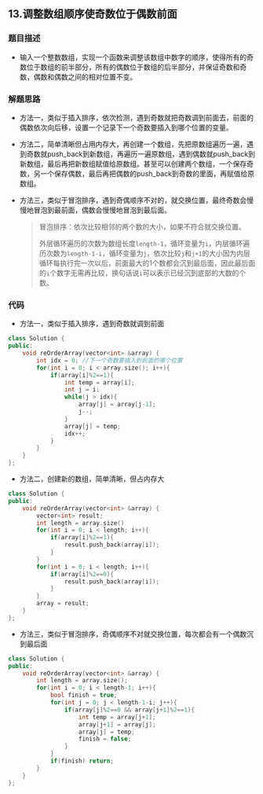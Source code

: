 ## 13.调整数组顺序使奇数位于偶数前面  

### 题目描述  

- 输入一个整数数组，实现一个函数来调整该数组中数字的顺序，使得所有的奇数位于数组的前半部分，所有的偶数位于数组的后半部分，并保证奇数和奇数，偶数和偶数之间的相对位置不变。   

### 解题思路  

- 方法一，类似于插入排序，依次检测，遇到奇数就把奇数调到前面去，前面的偶数依次向后移，设置一个记录下一个奇数要插入到哪个位置的变量。

- 方法二，简单清晰但占用内存大，再创建一个数组，先把原数组遍历一遍，遇到奇数就push_back到新数组，再遍历一遍原数组，遇到偶数就push_back到新数组，最后再把新数组赋值给原数组。甚至可以创建两个数组，一个保存奇数，另一个保存偶数，最后再把偶数的push_back到奇数的里面，再赋值给原数组。

- 方法三，类似于冒泡排序，遇到奇偶顺序不对的，就交换位置，最终奇数会慢慢地冒泡到最前面，偶数会慢慢地冒泡到最后面。

  > 冒泡排序：依次比较相邻的两个数的大小，如果不符合就交换位置。
  >
  > 外层循环遍历的次数为数组长度`length-1`，循环变量为`i`，内层循环遍历次数为`length-1-i`，循环变量为`j`，依次比较`j`和`j+1`的大小因为内层循环每执行完一次以后，前面最大的1个数都会沉到最后面，因此最后面的`i`个数字无需再比较，换句话说`i`可以表示已经沉到底部的大数的个数。



### 代码 

- 方法一，类似于插入排序，遇到奇数就调到前面

```c++
class Solution {
public:
    void reOrderArray(vector<int> &array) {
        int idx = 0; //下一个奇数要插入到前面的哪个位置
        for(int i = 0; i < array.size(); i++){
            if(array[i]%2==1){
                int temp = array[i]; 
                int j = i;
                while(j > idx){
                    array[j] = array[j-1];
                    j--;
                }
                array[j] = temp;
                idx++;
            }
        }
    }
};
```

- 方法二，创建新的数组，简单清晰，但占内存大

```c++
class Solution {
public:
    void reOrderArray(vector<int> &array) {
        vector<int> result;
        int length = array.size()
        for(int i = 0; i < length; i++){
            if(array[i]%2==1){
                result.push_back(array[i]);
            }
        }
        for(int i = 0; i < length; i++){
            if(array[i]%2==0){
                result.push_back(array[i]);
            }
        }
        array = result;
    }
};
```

- 方法三，类似于冒泡排序，奇偶顺序不对就交换位置，每次都会有一个偶数沉到最后面

```c++
class Solution {
public:
    void reOrderArray(vector<int> &array) {
        int length = array.size();
        for(int i = 0; i < length-1; i++){
            bool finish = true;
            for(int j = 0; j < length-1-i; j++){
                if(array[j]%2==0 && array[j+1]%2==1){
                    int temp = array[j+1];
                    array[j+1] = array[j];
                    array[j] = temp;
                    finish = false;
                }
            }
            if(finish) return;
        }
    }
};
```



